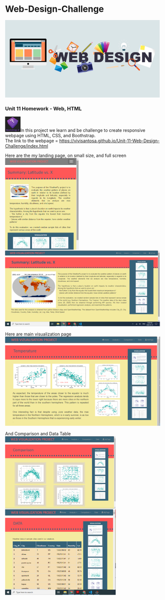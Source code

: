 # Web-Design-Challenge
<img src="/Images/webdesign.jpg" width="1080">

### Unit 11 Homework - Web, HTML  
<img src="/Images/images.jpg" width="50">In this project we learn and be challenge to create responsive webpage using HTML, CSS, and Boothstrap. <br> 
The link to the webpage = https://vivisantosa.github.io/Unit-11-Web-Design-Challenge/index.html

Here are the my landing page, on small size, and full screen<br>
<img src="/Images/sm1.png" width="240"> <img src="/Images/lg1.png" width="580">

Here are main visualization page <br>
<img src="/Images/md2.png" width="560">

And Comparison and Data Table <br>
<img src="/Images/md1.png" width="360"><img src="/Images/md3.png" width="360">
